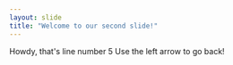 ```yaml
---
layout: slide
title: "Welcome to our second slide!"
---
```

Howdy, that's line number 5
Use the left arrow to go back!
